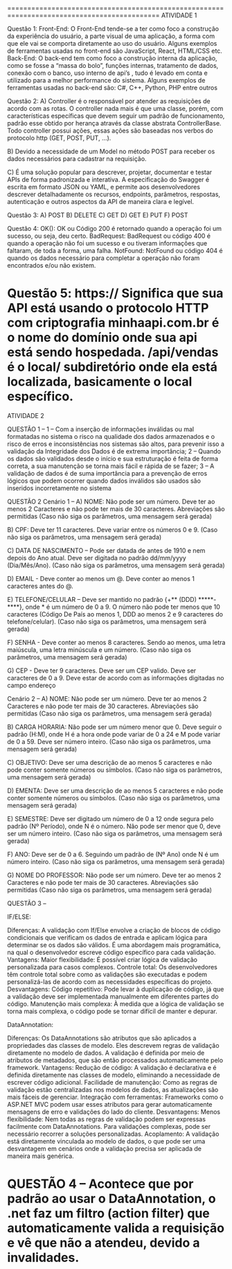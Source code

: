 ============================================================================================
ATIVIDADE 1

Questão 1: 
Front-End: O Front-End tende-se a ter como foco a construção da experiência do usuário, a parte visual de uma aplicação, a forma com que ele vai se comporta diretamente ao uso do usuário. Alguns exemplos de ferramentas usadas no front-end são JavaScript, React, HTML/CSS etc.
Back-End: O back-end tem como foco a construção interna da aplicação, como se fosse a “massa do bolo”, funções internas, tratamento de dados, conexão com o banco, uso interno de api’s , tudo é levado em conta e utilizado para a melhor performance do sistema. 
Alguns exemplos de ferramentas usadas no back-end são: C#, C++, Python, PHP entre outros

Questão 2: 
A)	Controller é o responsável por atender as requisições de acordo com as rotas. O controller nada mais é que uma classe, porém, com características específicas que devem seguir um padrão de funcionamento, padrão esse obtido por herança através da classe abstrata ControllerBase. 
Todo controller possui ações, essas ações são baseadas nos verbos do protocolo http (GET, POST, PUT, ...).

B)	Devido a necessidade de um Model no método POST para receber os dados necessários para cadastrar na requisição.

C)	É uma solução popular para descrever, projetar, documentar e testar APIs de forma padronizada e interativa. A especificação do Swagger é escrita em formato JSON ou YAML, e permite aos desenvolvedores descrever detalhadamente os recursos, 
endpoints, parâmetros, respostas, autenticação e outros aspectos da API de maneira clara e legível.

Questão 3:
A)	POST
B)	DELETE
C)	GET
D)	GET
E)	PUT
F)	POST

Questão 4:
	OK(): OK ou Código 200 é retornado quando a operação foi um sucesso, ou seja, deu certo.
	BadRequest: BadRequest ou código 400 é quando a operação não foi um sucesso e ou tiveram informações que faltaram, de toda a forma, uma falha.
	NotFound: NotFound ou código 404 é quando os dados necessário para completar a operação não foram encontrados e/ou não existem.


Questão 5:
	https:// Significa que sua API está usando o protocolo HTTP com criptografia
	minhaapi.com.br é o nome do domínio onde sua api está sendo hospedada.
	/api/vendas é o local/ subdiretório onde ela está localizada, basicamente o local específico.
============================================================================================
ATIVIDADE 2

QUESTÃO 1 – 
	1 – Com a inserção de informações inválidas ou mal formatadas no sistema o risco na qualidade dos dados armazenados e o risco de erros e inconsistências nos sistemas são altos, para prevenir isso a validação da Integridade dos Dados é de extrema importância;
 	2 – Quando os dados são validados desde o início e sua estruturação é feita de forma correta, a sua manutenção se torna mais fácil e rápida de se fazer;
	3 – A validação de dados é de suma importância para a prevenção de erros lógicos que podem ocorrer quando dados inválidos são usados são inseridos incorretamente no sistema

QUESTÃO 2 Cenário 1 – 
A)	NOME: Não pode ser um número. Deve ter ao menos 2 Caracteres e não pode ter mais de 30 caracteres. Abreviações são permitidas (Caso não siga os parâmetros, uma mensagem será gerada)

B)	CPF: Deve ter 11 caracteres. Deve variar entre os números 0 e 9. (Caso não siga os parâmetros, uma mensagem será gerada)

C)	DATA DE NASCIMENTO – Pode ser datada de antes de 1910 e nem depois do Ano atual. Deve ser digitada no padrão dd/mm/yyyy (Dia/Mês/Ano). (Caso não siga os parâmetros, uma mensagem será gerada)

D)	EMAIL - Deve conter ao menos um @. Deve conter ao menos 1 caracteres antes do @.

E)	TELEFONE/CELULAR – Deve ser mantido no padrão {+** (DDD) *****-****}, onde * é um número de 0 a 9. O número não pode ter menos que 10 caracteres (Código De País ao menos 1, DDD ao menos 2 e 9 caracteres do telefone/celular). (Caso não siga os parâmetros, uma mensagem será gerada) 

F)	SENHA - Deve conter ao menos 8 caracteres. Sendo ao menos, uma letra maiúscula, uma letra minúscula e um número. (Caso não siga os parâmetros, uma mensagem será gerada)

G)	CEP - Deve ter 9 caracteres. Deve ser um CEP valido. Deve ser caracteres de 0 a 9. Deve estar de acordo com as informações digitadas no campo endereço


Cenário 2 – 
A)	NOME: Não pode ser um número. Deve ter ao menos 2 Caracteres e não pode ter mais de 30 caracteres. Abreviações são permitidas (Caso não siga os parâmetros, uma mensagem será gerada)

B)	CARGA HORARIA: Não pode ser um número menor que 0. Deve seguir o padrão (H:M), onde H é a hora onde pode variar de 0 a 24 e M pode variar de 0 a 59. Deve ser número inteiro. (Caso não siga os parâmetros, uma mensagem será gerada)

C)	OBJETIVO: Deve ser uma descrição de ao menos 5 caracteres e não pode conter somente números ou símbolos. (Caso não siga os parâmetros, uma mensagem será gerada)

D)	EMENTA: Deve ser uma descrição de ao menos 5 caracteres e não pode conter somente números ou símbolos. (Caso não siga os parâmetros, uma mensagem será gerada)

E)	SEMESTRE: Deve ser digitado um número de 0 a 12 onde segura pelo padrão (Nº Período), onde N é o número. Não pode ser menor que 0, deve ser um número inteiro. (Caso não siga os parâmetros, uma mensagem será gerada)

F)	ANO: Deve ser de 0 a 6. Seguindo um padrão de (Nº Ano) onde N é um número inteiro. (Caso não siga os parâmetros, uma mensagem será gerada)

G)	NOME DO PROFESSOR:  Não pode ser um número. Deve ter ao menos 2 Caracteres e não pode ter mais de 30 caracteres. Abreviações são permitidas (Caso não siga os parâmetros, uma mensagem será gerada)


QUESTÃO 3 –

IF/ELSE:

Diferenças:
A validação com If/Else envolve a criação de blocos de código condicionais que verificam os dados de entrada e aplicam lógica para determinar se os dados são válidos.
É uma abordagem mais programática, na qual o desenvolvedor escreve código específico para cada validação.
Vantagens:
Maior flexibilidade: É possível criar lógica de validação personalizada para casos complexos.
Controle total: Os desenvolvedores têm controle total sobre como as validações são executadas e podem personalizá-las de acordo com as necessidades específicas do projeto.
Desvantagens:
Código repetitivo: Pode levar à duplicação de código, já que a validação deve ser implementada manualmente em diferentes partes do código.
Manutenção mais complexa: À medida que a lógica de validação se torna mais complexa, o código pode se tornar difícil de manter e depurar.

DataAnnotation: 

Diferenças:
Os DataAnnotations são atributos que são aplicados a propriedades das classes de modelo. Eles descrevem regras de validação diretamente no modelo de dados.
A validação é definida por meio de atributos de metadados, que são então processados automaticamente pelo framework.
Vantagens:
Redução de código: A validação é declarativa e é definida diretamente nas classes de modelo, eliminando a necessidade de escrever código adicional.
Facilidade de manutenção: Como as regras de validação estão centralizadas nos modelos de dados, as atualizações são mais fáceis de gerenciar.
Integração com ferramentas: Frameworks como o ASP.NET MVC podem usar esses atributos para gerar automaticamente mensagens de erro e validações do lado do cliente.
Desvantagens:
Menos flexibilidade: Nem todas as regras de validação podem ser expressas facilmente com DataAnnotations. Para validações complexas, pode ser necessário recorrer a soluções personalizadas.
Acoplamento: A validação está diretamente vinculada ao modelo de dados, o que pode ser uma desvantagem em cenários onde a validação precisa ser aplicada de maneira mais genérica.


QUESTÃO 4 – 
Acontece que por padrão ao usar o DataAnnotation, o .net faz um filtro (action filter) que automaticamente valida a requisição e vê que não a atendeu, devido a invalidades.
============================================================================================
